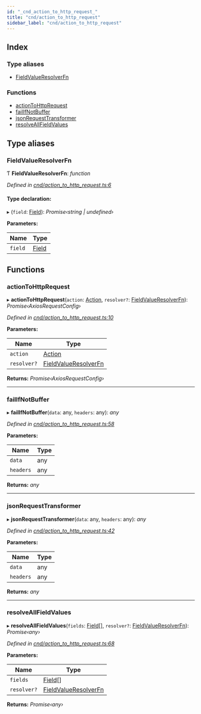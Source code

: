```yaml
---
id: "_cnd_action_to_http_request_"
title: "cnd/action_to_http_request"
sidebar_label: "cnd/action_to_http_request"
---
```


## Index

### Type aliases

* [FieldValueResolverFn](_cnd_action_to_http_request_.md#fieldvalueresolverfn)

### Functions

* [actionToHttpRequest](_cnd_action_to_http_request_.md#actiontohttprequest)
* [failIfNotBuffer](_cnd_action_to_http_request_.md#failifnotbuffer)
* [jsonRequestTransformer](_cnd_action_to_http_request_.md#jsonrequesttransformer)
* [resolveAllFieldValues](_cnd_action_to_http_request_.md#resolveallfieldvalues)

## Type aliases

###  FieldValueResolverFn

Ƭ **FieldValueResolverFn**: *function*

*Defined in [cnd/action_to_http_request.ts:6](https://github.com/comit-network/comit-js-sdk/blob/95ab111/src/cnd/action_to_http_request.ts#L6)*

#### Type declaration:

▸ (`field`: [Field](../interfaces/_cnd_siren_.field.md)): *Promise‹string | undefined›*

**Parameters:**

Name | Type |
------ | ------ |
`field` | [Field](../interfaces/_cnd_siren_.field.md) |

## Functions

###  actionToHttpRequest

▸ **actionToHttpRequest**(`action`: [Action](../interfaces/_cnd_siren_.action.md), `resolver?`: [FieldValueResolverFn](_cnd_action_to_http_request_.md#fieldvalueresolverfn)): *Promise‹AxiosRequestConfig›*

*Defined in [cnd/action_to_http_request.ts:10](https://github.com/comit-network/comit-js-sdk/blob/95ab111/src/cnd/action_to_http_request.ts#L10)*

**Parameters:**

Name | Type |
------ | ------ |
`action` | [Action](../interfaces/_cnd_siren_.action.md) |
`resolver?` | [FieldValueResolverFn](_cnd_action_to_http_request_.md#fieldvalueresolverfn) |

**Returns:** *Promise‹AxiosRequestConfig›*

___

###  failIfNotBuffer

▸ **failIfNotBuffer**(`data`: any, `headers`: any): *any*

*Defined in [cnd/action_to_http_request.ts:58](https://github.com/comit-network/comit-js-sdk/blob/95ab111/src/cnd/action_to_http_request.ts#L58)*

**Parameters:**

Name | Type |
------ | ------ |
`data` | any |
`headers` | any |

**Returns:** *any*

___

###  jsonRequestTransformer

▸ **jsonRequestTransformer**(`data`: any, `headers`: any): *any*

*Defined in [cnd/action_to_http_request.ts:42](https://github.com/comit-network/comit-js-sdk/blob/95ab111/src/cnd/action_to_http_request.ts#L42)*

**Parameters:**

Name | Type |
------ | ------ |
`data` | any |
`headers` | any |

**Returns:** *any*

___

###  resolveAllFieldValues

▸ **resolveAllFieldValues**(`fields`: [Field](../interfaces/_cnd_siren_.field.md)[], `resolver?`: [FieldValueResolverFn](_cnd_action_to_http_request_.md#fieldvalueresolverfn)): *Promise‹any›*

*Defined in [cnd/action_to_http_request.ts:68](https://github.com/comit-network/comit-js-sdk/blob/95ab111/src/cnd/action_to_http_request.ts#L68)*

**Parameters:**

Name | Type |
------ | ------ |
`fields` | [Field](../interfaces/_cnd_siren_.field.md)[] |
`resolver?` | [FieldValueResolverFn](_cnd_action_to_http_request_.md#fieldvalueresolverfn) |

**Returns:** *Promise‹any›*
